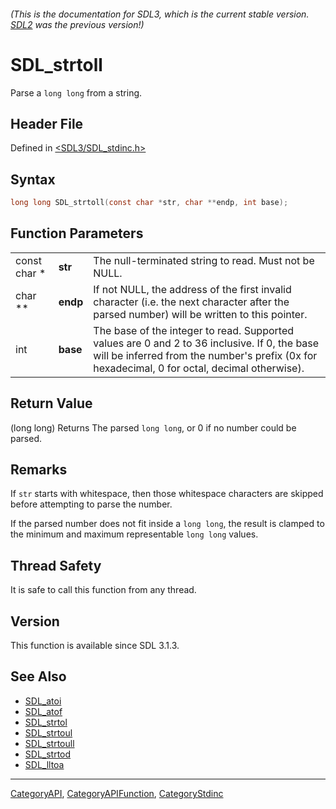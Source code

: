 ###### (This is the documentation for SDL3, which is the current stable version. [SDL2](https://wiki.libsdl.org/SDL2/) was the previous version!)
# SDL_strtoll

Parse a `long long` from a string.

## Header File

Defined in [<SDL3/SDL_stdinc.h>](https://github.com/libsdl-org/SDL/blob/main/include/SDL3/SDL_stdinc.h)

## Syntax

```c
long long SDL_strtoll(const char *str, char **endp, int base);
```

## Function Parameters

|              |          |                                                                                                                                                                                               |
| ------------ | -------- | --------------------------------------------------------------------------------------------------------------------------------------------------------------------------------------------- |
| const char * | **str**  | The null-terminated string to read. Must not be NULL.                                                                                                                                         |
| char **      | **endp** | If not NULL, the address of the first invalid character (i.e. the next character after the parsed number) will be written to this pointer.                                                    |
| int          | **base** | The base of the integer to read. Supported values are 0 and 2 to 36 inclusive. If 0, the base will be inferred from the number's prefix (0x for hexadecimal, 0 for octal, decimal otherwise). |

## Return Value

(long long) Returns The parsed `long long`, or 0 if no number could be
parsed.

## Remarks

If `str` starts with whitespace, then those whitespace characters are
skipped before attempting to parse the number.

If the parsed number does not fit inside a `long long`, the result is
clamped to the minimum and maximum representable `long long` values.

## Thread Safety

It is safe to call this function from any thread.

## Version

This function is available since SDL 3.1.3.

## See Also

- [SDL_atoi](SDL_atoi)
- [SDL_atof](SDL_atof)
- [SDL_strtol](SDL_strtol)
- [SDL_strtoul](SDL_strtoul)
- [SDL_strtoull](SDL_strtoull)
- [SDL_strtod](SDL_strtod)
- [SDL_lltoa](SDL_lltoa)

----
[CategoryAPI](CategoryAPI), [CategoryAPIFunction](CategoryAPIFunction), [CategoryStdinc](CategoryStdinc)

